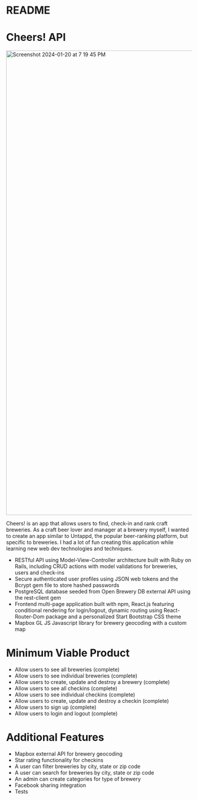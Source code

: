 # README

# Cheers! API

<img width="1256" alt="Screenshot 2024-01-20 at 7 19 45 PM" src="https://github.com/perrileah/cheers-api/assets/125906074/aa653159-d98c-4765-8d98-b6c9129b80e5">

Cheers! is an app that allows users to find, check-in and rank craft breweries. As a craft beer lover and manager at a brewery myself, I wanted to create an app similar to Untappd, the popular beer-ranking platform, but specific to breweries. I had a lot of fun creating this application while learning new web dev technologies and techniques.

- RESTful API using Model-View-Controller architecture built with Ruby on Rails, including CRUD actions with model validations for breweries, users and check-ins
- Secure authenticated user profiles using JSON web tokens and the Bcrypt gem file to store hashed passwords
- PostgreSQL database seeded from Open Brewery DB external API using the rest-client gem
- Frontend multi-page application built with npm, React.js featuring conditional rendering for login/logout, dynamic routing using React-Router-Dom package and a personalized Start Bootstrap CSS theme
- Mapbox GL JS Javascript library for brewery geocoding with a custom map

# Minimum Viable Product

- Allow users to see all breweries (complete)
- Allow users to see individual breweries (complete)
- Allow users to create, update and destroy a brewery (complete)
- Allow users to see all checkins (complete)
- Allow users to see individual checkins (complete)
- Allow users to create, update and destroy a checkin (complete)
- Allow users to sign up (complete)
- Allow users to login and logout (complete)

# Additional Features

- Mapbox external API for brewery geocoding
- Star rating functionality for checkins
- A user can filter breweries by city, state or zip code
- A user can search for breweries by city, state or zip code
- An admin can create categories for type of brewery
- Facebook sharing integration
- Tests
